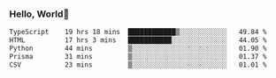 
### Hello, World🐤

<!--START_SECTION:waka-->

```txt
TypeScript    19 hrs 18 mins  ████████████▒░░░░░░░░░░░░   49.84 %
HTML          17 hrs 3 mins   ███████████░░░░░░░░░░░░░░   44.05 %
Python        44 mins         ▒░░░░░░░░░░░░░░░░░░░░░░░░   01.90 %
Prisma        31 mins         ▒░░░░░░░░░░░░░░░░░░░░░░░░   01.37 %
CSV           23 mins         ▒░░░░░░░░░░░░░░░░░░░░░░░░   01.01 %
```

<!--END_SECTION:waka-->

